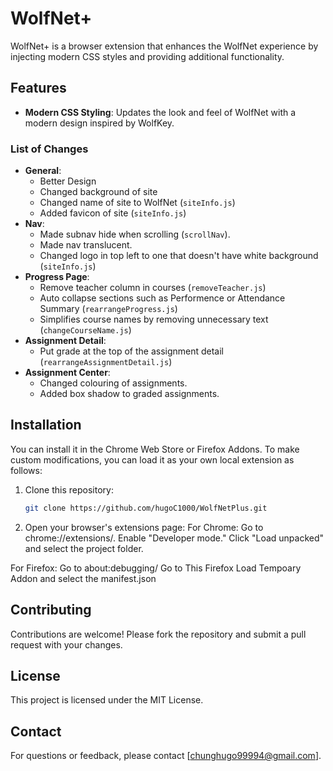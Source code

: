 # WolfNet+

WolfNet+ is a browser extension that enhances the WolfNet experience by injecting modern CSS styles and providing additional functionality.

## Features

- **Modern CSS Styling**: Updates the look and feel of WolfNet with a modern design inspired by WolfKey.

### List of Changes
- **General**:
    - Better Design
    - Changed background of site
    - Changed name of site to WolfNet (`siteInfo.js`)
    - Added favicon of site (`siteInfo.js`)
- **Nav**:
    - Made subnav hide when scrolling (`scrollNav`). 
    - Made nav translucent. 
    - Changed logo in top left to one that doesn't have white background (`siteInfo.js`)
- **Progress Page**:
    - Remove teacher column in courses (`removeTeacher.js`)
    - Auto collapse sections such as Performence or Attendance Summary (`rearrangeProgress.js`)
    - Simplifies course names by removing unnecessary text (`changeCourseName.js`)
- **Assignment Detail**:
    - Put grade at the top of the assignment detail (`rearrangeAssignmentDetail.js`)
- **Assignment Center**:
    - Changed colouring of assignments. 
    - Added box shadow to graded assignments. 

## Installation

You can install it in the Chrome Web Store or Firefox Addons. 
To make custom modifications, you can load it as your own local extension as follows: 
1. Clone this repository:
   ```bash
   git clone https://github.com/hugoC1000/WolfNetPlus.git
2. Open your browser's extensions page:
For Chrome: Go to chrome://extensions/.
Enable "Developer mode."
Click "Load unpacked"  and select the project folder.

For Firefox: Go to about:debugging/
Go to This Firefox
Load Tempoary Addon and select the manifest.json

## Contributing
Contributions are welcome! Please fork the repository and submit a pull request with your changes.

## License
This project is licensed under the MIT License.

## Contact
For questions or feedback, please contact [chunghugo99994@gmail.com].